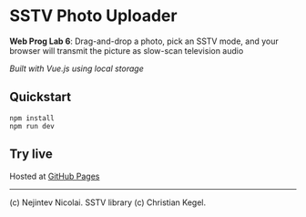 # SSTV Photo Uploader 

**Web Prog Lab 6**: Drag-and-drop a photo, pick an SSTV mode, and your browser will transmit the picture as slow-scan television audio

*Built with Vue.js using local storage*

## Quickstart

```shell
npm install
npm run dev 
```

## Try live

Hosted at [GitHub Pages](https://niksays.github.io/tum-web-lab6/)

---

(c) Nejintev Nicolai. 
SSTV library (c) Christian Kegel.

